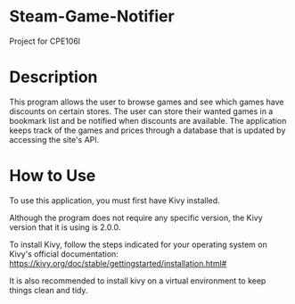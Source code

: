 # Steam-Game-Notifier
Project for CPE106l

# Description
This program allows the user to browse games and see which games have discounts on certain stores. The user can store their wanted games in a bookmark list and be notified when discounts are available. The application keeps track of the games and prices through a database that is updated by accessing the site's API.

# How to Use
To use this application, you must first have Kivy installed.

Although the program does not require any specific version, the Kivy version that it is using is 2.0.0.

To install Kivy, follow the steps indicated for your operating system on Kivy's official documentation: https://kivy.org/doc/stable/gettingstarted/installation.html#

It is also recommended to install kivy on a virtual environment to keep things clean and tidy.

